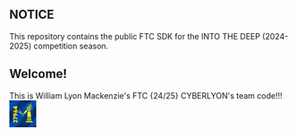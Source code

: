 ## NOTICE

This repository contains the public FTC SDK for the INTO THE DEEP (2024-2025) competition season.

## Welcome!
This is William Lyon Mackenzie's FTC {24/25} CYBERLYON's team code!!!
<img src="https://github.com/Emera1d3x/FTC_24-25_CODE/blob/main/TeamLogo.png" width="48">
